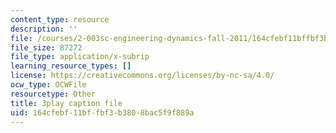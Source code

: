 ```yaml
---
content_type: resource
description: ''
file: /courses/2-003sc-engineering-dynamics-fall-2011/164cfebf11bffbf3b3808bac5f9f889a_p9DHjoLS3GA.srt
file_size: 87272
file_type: application/x-subrip
learning_resource_types: []
license: https://creativecommons.org/licenses/by-nc-sa/4.0/
ocw_type: OCWFile
resourcetype: Other
title: 3play caption file
uid: 164cfebf-11bf-fbf3-b380-8bac5f9f889a
---
```

